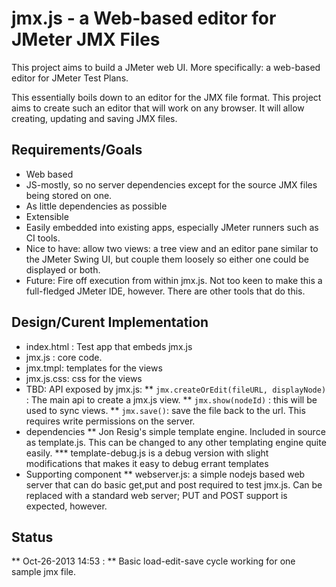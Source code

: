 jmx.js - a Web-based editor for JMeter JMX Files
================================================

This project aims to build a JMeter web UI. More specifically: a web-based editor for JMeter Test Plans. 

This essentially boils down to an editor for the JMX file format. This project aims to create such an editor that will work on any browser. It will allow creating, updating and saving JMX files.

Requirements/Goals
------------------

* Web based
* JS-mostly, so no server dependencies except for the source JMX files being stored on one.
* As little dependencies as possible
* Extensible
* Easily embedded into existing apps, especially JMeter runners such as CI tools.
* Nice to have: allow two views: a tree view and an editor pane similar to the JMeter Swing UI, but couple them loosely so either one could be displayed or both.
* Future: Fire off execution from within jmx.js. Not too keen to make this a full-fledged JMeter IDE, however. There are other tools that do this.

Design/Curent Implementation
----------------------------

* index.html : Test app that embeds jmx.js
* jmx.js : core code.
* jmx.tmpl: templates for the views
* jmx.js.css: css for the views
* TBD: API exposed by jmx.js:
** `jmx.createOrEdit(fileURL, displayNode)` : The main api to create a jmx.js view.
** `jmx.show(nodeId)` : this will be used to sync views.
** `jmx.save()`: save the file back to the url. This requires write permissions on the server.
* dependencies
** Jon Resig's simple template engine. Included in source as template.js. This can be changed to any other templating engine quite easily.
*** template-debug.js is a debug version with slight modifications that makes it easy to debug errant templates
* Supporting component
** webserver.js: a simple nodejs based web server that can do basic get,put and post required to test jmx.js. Can be replaced with a standard web server; PUT and POST support is expected, however.

Status
------

** Oct-26-2013 14:53 : **  Basic load-edit-save cycle working for one sample jmx file.
